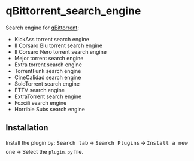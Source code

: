 # qBittorrent_search_engine
Search engine for [qBittorrent](https://www.qbittorrent.org/):

- KickAss torrent search engine
- Il Corsaro Blu torrent search engine
- Il Corsaro Nero torrent search engine
- Mejor torrent search engine
- Extra torrent search engine
- TorrentFunk search engine
- CineCalidad search engine
- SoloTorrent search engine
- ETTV search engine
- ExtraTorrent search engine
- Foxcili search engine
- Horrible Subs search engine

## Installation
Install the plugin by:
<kbd>Search tab</kbd> 🡪 <kbd>Search Plugins</kbd> 🡪 <kbd>Install a new one</kbd> 🡪 Select the `plugin.py` file.
